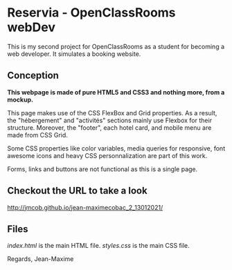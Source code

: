 # Reservia - OpenClassRooms webDev

This is my second project for OpenClassRooms as a student for becoming a web developer. It simulates a booking website.

## Conception

**This webpage is made of pure HTML5 and CSS3 and nothing more, from a mockup.**

This page makes use of the CSS FlexBox and Grid properties. As a result, the "hébergement" and "activités" sections mainly use Flexbox for their structure. Moreover, the "footer", each hotel card, and mobile menu are made from CSS Grid.

Some CSS properties like color variables, media queries for responsive, font awesome icons and heavy CSS personnalization are part of this work.

Forms, links and buttons are not functional as this is a single page.

## Checkout the URL to take a look

<http://jmcob.github.io/jean-maximecobac_2_13012021/>

## Files

*index.html* is the main HTML file.
*styles.css* is the main CSS file.

Regards, Jean-Maxime
